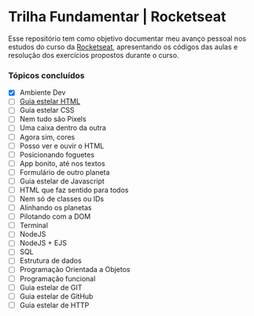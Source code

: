 # Trilha Fundamentar | Rocketseat

Esse repositório tem como objetivo documentar meu avanço pessoal nos estudos do curso da [Rocketseat](https://www.rocketseat.com.br/), apresentando os códigos das aulas e resolução dos exercícios propostos durante o curso.

### Tópicos concluídos

- [x]  Ambiente Dev
- [ ]  [Guia estelar HTML](https://github.com/ThiagoCrepequer/trilha-fundamentar-rocketseat/tree/main/guia-estelar-html)
- [ ]  Guia estelar CSS
- [ ]  Nem tudo são Pixels
- [ ]  Uma caixa dentro da outra
- [ ]  Agora sim, cores
- [ ]  Posso ver e ouvir o HTML
- [ ]  Posicionando foguetes
- [ ]  App bonito, até nos textos
- [ ]  Formulário de outro planeta
- [ ]  Guia estelar de Javascript
- [ ]  HTML que faz sentido para todos
- [ ]  Nem só de classes ou IDs
- [ ]  Alinhando os planetas
- [ ]  Pilotando com a DOM
- [ ]  Terminal
- [ ]  NodeJS
- [ ]  NodeJS + EJS
- [ ]  SQL
- [ ]  Estrutura de dados
- [ ]  Programação Orientada a Objetos
- [ ]  Programação funcional
- [ ]  Guia estelar de GIT
- [ ]  Guia estelar de GitHub
- [ ]  Guia estelar de HTTP
